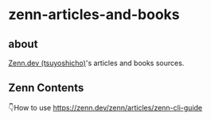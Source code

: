 # zenn-articles-and-books

## about

[Zenn.dev (tsuyoshicho)](https://zenn.dev/tsuyoshicho)'s articles and
books sources.

## Zenn Contents

👇How to use
https://zenn.dev/zenn/articles/zenn-cli-guide
